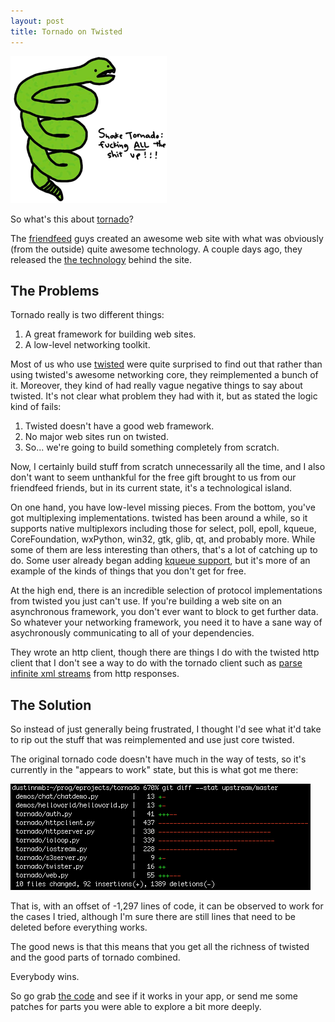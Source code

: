 ```yaml
---
layout: post
title: Tornado on Twisted
---
```


<div>
  <a href="http://www.nataliedee.com/index.php?date=050906"><img
  class="floatright" alt="Twisted Tornados" src="/images/snake-tornado.png"/></a>
</div>

So what's this about [tornado][tornado]?

The [friendfeed][friendfeed] guys created an awesome web site with
what was obviously (from the outside) quite awesome technology.  A
couple days ago, they released the [the technology][tornadoblog]
behind the site.

## The Problems

Tornado really is two different things:

1. A great framework for building web sites.
2. A low-level networking toolkit.

Most of us who use [twisted][twisted] were quite surprised to find out
that rather than using twisted's awesome networking core, they
reimplemented a bunch of it.  Moreover, they kind of had really vague
negative things to say about twisted.  It's not clear what problem
they had with it, but as stated the logic kind of fails:

1. Twisted doesn't have a good web framework.
2. No major web sites run on twisted.
3. So... we're going to build something completely from scratch.

Now, I certainly build stuff from scratch unnecessarily all the time,
and I also don't want to seem unthankful for the free gift brought to
us from our friendfeed friends, but in its current state, it's a
technological island.

On one hand, you have low-level missing pieces.  From the bottom,
you've got multiplexing implementations.  twisted has been around a
while, so it supports native multiplexors including those for select,
poll, epoll, kqueue, CoreFoundation, wxPython, win32, gtk, glib, qt,
and probably more.  While some of them are less interesting than
others, that's a lot of catching up to do.  Some user already began
adding [kqueue support][kqueuesupport], but it's more of an example of
the kinds of things that you don't get for free.

At the high end, there is an incredible selection of protocol
implementations from twisted you just can't use.  If you're building a
web site on an asynchronous framework, you don't ever want to block to
get further data.  So whatever your networking framework, you need it
to have a sane way of asychronously communicating to all of your
dependencies.

They wrote an http client, though there are things I do with the
twisted http client that I don't see a way to do with the tornado
client such as [parse infinite xml streams][httpex] from http
responses.

## The Solution

So instead of just generally being frustrated, I thought I'd see what
it'd take to rip out the stuff that was reimplemented and use just
core twisted.

The original tornado code doesn't have much in the way of tests, so
it's currently in the "appears to work" state, but this is what got me
there:

![Diffstat](/images/tornado-diffstat.png)

That is, with an offset of -1,297 lines of code, it can be observed to
work for the cases I tried, although I'm sure there are still lines
that need to be deleted before everything works.

The good news is that this means that you get all the richness of
twisted and the good parts of tornado combined.

Everybody wins.

So go grab [the code][thecode] and see if it works in your app, or
send me some patches for parts you were able to explore a bit more
deeply.

[tornado]: http://www.tornadoweb.org/
[kqueuesupport]: http://github.com/rphillips/tornado/commit/41aa49a8dcfe4f5fa91dfe1da9e05797d3397d25
[httpex]: http://github.com/dustin/twitty-twister/blob/master/lib/twitter.py#L331
[friendfeed]: http://friendfeed.com/
[twisted]: http://twistedmatrix.com/
[tornadoblog]: http://bret.appspot.com/entry/tornado-web-server
[thecode]: http://github.com/dustin/tornado

